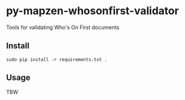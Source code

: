 # py-mapzen-whosonfirst-validator

Tools for validating Who's On First documents

## Install

```
sudo pip install -r requirements.txt .
```

## Usage 

TBW
